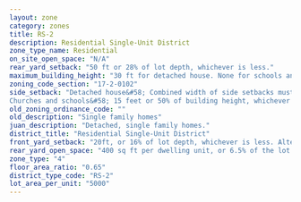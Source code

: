 ```yaml
---
layout: zone
category: zones
title: RS-2
description: Residential Single-Unit District
zone_type_name: Residential
on_site_open_space: "N/A"
rear_yard_setback: "50 ft or 28% of lot depth, whichever is less."
maximum_building_height: "30 ft for detached house. None for schools and churches."
zoning_code_section: "17-2-0102"
side_setback: "Detached house&#58; Combined width of side setbacks must equal 30% of lot width, with neither setback less than 4 feet or 10% of lot width (whichever is greater.)
Churches and schools&#58; 15 feet or 50% of building height, whichever is greater."
old_zoning_ordinance_code: ""
old_description: "Single family homes"
juan_description: "Detached, single family homes."
district_title: "Residential Single-Unit District"
front_yard_setback: "20ft, or 16% of lot depth, whichever is less. Alternatively, setback can be the average front yard depth of nearest 2 lots."
rear_yard_open_space: "400 sq ft per dwelling unit, or 6.5% of the lot area, which ever is greater."
zone_type: "4"
floor_area_ratio: "0.65"
district_type_code: "RS-2"
lot_area_per_unit: "5000"
---
```

